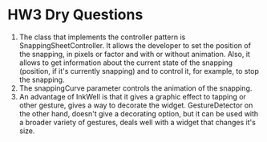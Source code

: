 # HW3 Dry Questions

1.  The class that implements the controller pattern is SnappingSheetController.
    It allows the developer to set the position of the snapping, in pixels or factor
    and with or without animation. Also, it allows to get information about the current
    state of the snapping (position, if it's currently snapping) and to control it,
    for example, to stop the snapping.
2.  The snappingCurve parameter controls the animation of the snapping.
3.  An advantage of InkWell is that it gives a graphic effect to tapping or other
    gesture, gives a way to decorate the widget. GestureDetector on the other hand,
    doesn't give a decorating option, but it can be used with a broader variety
    of gestures, deals well with a widget that changes it's size.
   
   
